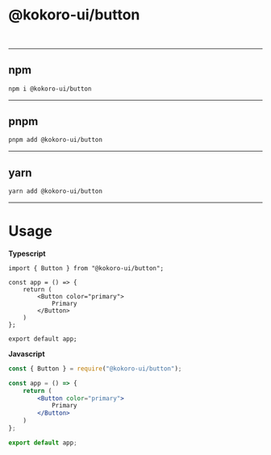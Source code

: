 # @kokoro-ui/button

<br/>

---

## ****npm****
```bash
npm i @kokoro-ui/button
```

---

## ****pnpm****
```bash
pnpm add @kokoro-ui/button
```

---

## ****yarn****
```bash
yarn add @kokoro-ui/button
```

---

# Usage

**Typescript**
```tsx
import { Button } from "@kokoro-ui/button";

const app = () => {
    return (
        <Button color="primary">
            Primary
        </Button>
    )
};

export default app;
```

**Javascript**
```jsx
const { Button } = require("@kokoro-ui/button");

const app = () => {
    return (
        <Button color="primary">
            Primary
        </Button>
    )
};

export default app;
```